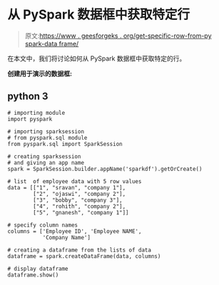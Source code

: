# 从 PySpark 数据框中获取特定行

> 原文:[https://www . geesforgeks . org/get-specific-row-from-py spark-data frame/](https://www.geeksforgeeks.org/get-specific-row-from-pyspark-dataframe/)

在本文中，我们将讨论如何从 PySpark 数据框中获取特定的行。

**创建用于演示的数据框:**

## python 3

```
# importing module
import pyspark

# importing sparksession
# from pyspark.sql module
from pyspark.sql import SparkSession

# creating sparksession
# and giving an app name
spark = SparkSession.builder.appName('sparkdf').getOrCreate()

# list  of employee data with 5 row values
data = [["1", "sravan", "company 1"],
        ["2", "ojaswi", "company 2"],
        ["3", "bobby", "company 3"],
        ["4", "rohith", "company 2"],
        ["5", "gnanesh", "company 1"]]

# specify column names
columns = ['Employee ID', 'Employee NAME',
           'Company Name']

# creating a dataframe from the lists of data
dataframe = spark.createDataFrame(data, columns)

# display dataframe
dataframe.show()
```